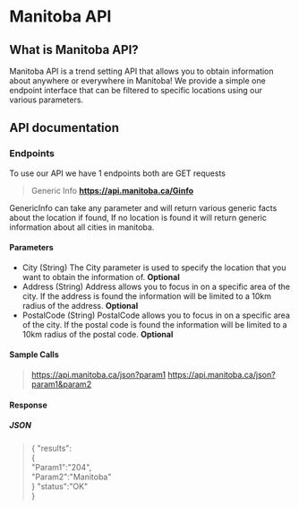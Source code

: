 # Manitoba API

## What is Manitoba API?
Manitoba API is a trend setting API that allows you to obtain information about anywhere or everywhere in Manitoba! We provide a simple one endpoint interface that can be filtered to specific locations using our various parameters.

## API documentation

### Endpoints
To use our API we have 1 endpoints both are GET requests

> Generic Info  **https://api.manitoba.ca/Ginfo**

GenericInfo can take any parameter and will return various generic facts about the location if found, If no location is found it will return generic information about all cities in manitoba.

#### Parameters
- City (String) The City parameter is used to specify the location that you want to obtain the information of. **Optional**
- Address (String) Address allows you to focus in on a specific area of the city. If the address is found the information will be limited to a 10km radius of the address. **Optional**
- PostalCode (String) PostalCode allows you to focus in on a specific area of the city. If the postal code is found the information will be limited to a 10km radius of the postal code. **Optional**

#### Sample Calls
> https://api.manitoba.ca/json?param1
> https://api.manitoba.ca/json?param1&param2

#### Response
##### JSON
> {
      "results":  
      {  
        "Param1":"204",  
        "Param2":"Manitoba"  
      } 
       "status":"OK"  
    }
    



